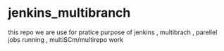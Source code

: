 # jenkins_multibranch
this repo we are use for pratice purpose of jenkins , multibrach , parellel jobs running , multiSCm/multirepo work 
